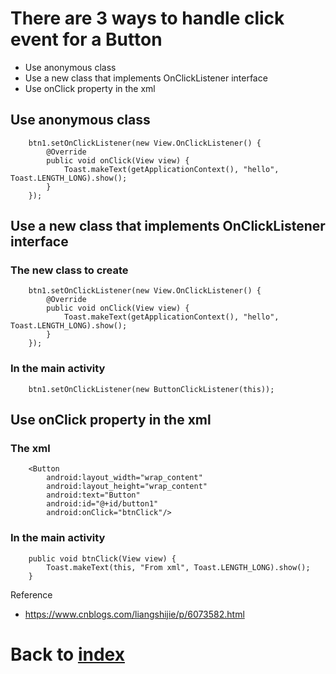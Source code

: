 # There are 3 ways to handle click event for a Button
- Use anonymous class
- Use a new class that implements OnClickListener interface
- Use onClick property in the xml

## Use anonymous class
```
    btn1.setOnClickListener(new View.OnClickListener() {
        @Override
        public void onClick(View view) {
            Toast.makeText(getApplicationContext(), "hello", Toast.LENGTH_LONG).show();
        }
    });
```


## Use a new class that implements OnClickListener interface
### The new class to create
```
    btn1.setOnClickListener(new View.OnClickListener() {
        @Override
        public void onClick(View view) {
            Toast.makeText(getApplicationContext(), "hello", Toast.LENGTH_LONG).show();
        }
    });
```

### In the main activity
```
    btn1.setOnClickListener(new ButtonClickListener(this));
```

## Use onClick property in the xml
### The xml
```
    <Button
        android:layout_width="wrap_content"
        android:layout_height="wrap_content"
        android:text="Button"
        android:id="@+id/button1"
        android:onClick="btnClick"/>
```

### In the main activity
```
    public void btnClick(View view) {
        Toast.makeText(this, "From xml", Toast.LENGTH_LONG).show();
    }
```

Reference
- https://www.cnblogs.com/liangshijie/p/6073582.html

# Back to [index](./index.md)

